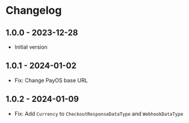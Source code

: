 # Changelog

## 1.0.0 - 2023-12-28

- Initial version

## 1.0.1 - 2024-01-02

- Fix: Change PayOS base URL

## 1.0.2 - 2024-01-09

- Fix: Add `Currency` to `CheckoutResponseDataType` and `WebhookDataType`
